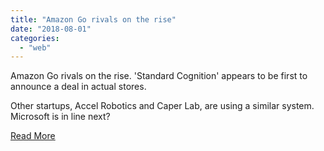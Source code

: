 ```yaml
---
title: "Amazon Go rivals on the rise"
date: "2018-08-01"
categories: 
  - "web"
---
```


Amazon Go rivals on the rise. 'Standard Cognition' appears to be first to announce a deal in actual stores.

Other startups, Accel Robotics and Caper Lab, are using a similar system. Microsoft is in line next?

[Read More](https://www.fastcompany.com/90211118/standard-cognition-is-first-amazon-go-rival-to-announce-a-deal-with-stores)
